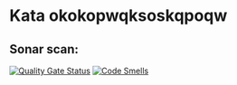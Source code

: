 # Kata okokopwqksoskqpoqw


## Sonar scan:
[![Quality Gate Status](https://sonarcloud.io/api/project_badges/measure?project=mcoen93ns_okokopwqksoskqpoqw&metric=alert_status)](https://sonarcloud.io/summary/new_code?id=mcoen93ns_okokopwqksoskqpoqw)
[![Code Smells](https://sonarcloud.io/api/project_badges/measure?project=mcoen93ns_okokopwqksoskqpoqw&metric=code_smells)](https://sonarcloud.io/summary/new_code?id=mcoen93ns_okokopwqksoskqpoqw)
